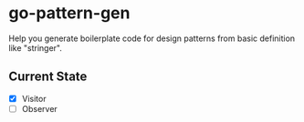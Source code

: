 # go-pattern-gen

Help you generate boilerplate code for design patterns from basic definition like "stringer".


## Current State

- [x] Visitor
- [ ] Observer